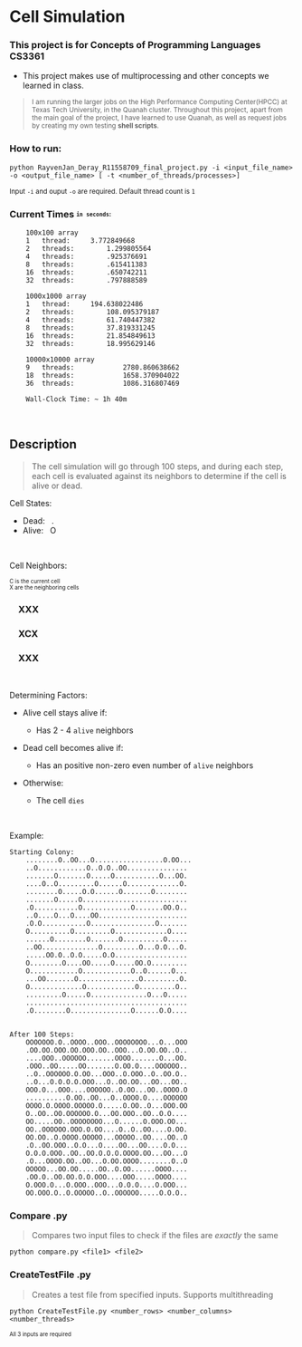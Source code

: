 # Cell Simulation
### This project is for Concepts of Programming Languages CS3361 

- This project makes use of multiprocessing and other concepts we learned in class. 

><sub>I am running the larger jobs on the High Performance Computing Center(HPCC) at Texas Tech University, in the Quanah cluster.
Throughout this project, apart from the main goal of the project, I have learned to use Quanah, as well as request jobs by creating my own testing **shell scripts**.

### How to run:
    
```
python RayvenJan_Deray_R11558709_final_project.py -i <input_file_name> -o <output_file_name> [ -t <number_of_threads/processes>]
```
<sub>Input `-i` and ouput `-o` are required. Default thread count is `1`

### Current Times <sub><sup>`in seconds`:
```
    100x100 array
	1   thread:		3.772849668
	2   threads:		1.299805564 
	4   threads:		.925376691 
	8   threads:		.615411383 
	16  threads:		.650742211 
	32  threads:		.797888589 

    1000x1000 array
	1   thread:		194.638022486 
	2   threads:		108.095379187 
	4   threads:		61.740447382 
	8   threads:		37.819331245 
	16  threads:		21.854849613 
	32  threads:		18.995629146 

    10000x10000 array
	9   threads:	    	2780.860638662 
	18  threads:	    	1658.370904022 
	36  threads:	    	1086.316807469 

    Wall-Clock Time: ~ 1h 40m
```


<br/>

## Description 
>The cell simulation will go through 100 steps, and during each step, each cell is evaluated against its neighbors to determine if the cell is alive or dead.

Cell States:

- Dead:  &nbsp; .
- Alive: &nbsp; O

&nbsp;

Cell Neighbors:

<sub><sup>C is the current cell <br> X are the neighboring cells</sub></sup>

### &nbsp;&nbsp;&nbsp;&nbsp;XXX<br>
### &nbsp;&nbsp;&nbsp;&nbsp;XCX<br>
### &nbsp;&nbsp;&nbsp;&nbsp;XXX

&nbsp;

Determining Factors:

- Alive cell stays alive if:

    - Has 2 - 4 `alive` neighbors
- Dead cell becomes alive if:

    - Has an positive non-zero even number of `alive` neighbors

- Otherwise:

    - The cell `dies`

&nbsp;

Example:

```
Starting Colony:
    ........O..OO...O.................O.OO...
    ..O............O..O.O..OO...............
    .......O.......O.....O...........O...OO.
    ....O..O.........O......O.............O.
    ........O.....O.O......O.......O........
    .......O.....O..........................
    .O...........O............O.......OO.O..
    ..O....O...O....OO......................
    .O.O...........O................O.......    
    O..........O.........O.............O....
    ......O........O.......O..........O.....
    ..OO..............O.........O...O.O...O.
    .....OO.O..O.O.....O.O..................
    O........O....OO.....O.....OO.O.........
    O............O............O..O......O...
    ...OO.......O...............O.........O.
    O.............O............O.........O..
    .........O.....O..............O...O.....
    ........................................
    .O........O...............O......O.O....


After 100 Steps:
    OOOOOOO.O..OOOO..OOO..OOOOOOOO...O...OOO
    .OO.OO.OOO.OO.OOO.OO..OOO...O.OO.OO..O..
    ....OOO..OOOOOO.......OOOO.......O...OO.
    .OOO..OO.....OO.......O.OO.O....OOOOOO..
    ..O..OOOOOO.O.OO...OOO..O.OOO..O..OO.O..
    ..O...O.O.O.O.OOO...O..OO.OO...OO...OO..
    OOO.O...OOO....OOOOOO..O.OO...OO..OOOO.O
    ..........O.OO..OO...O..OOOO.O....OOOOOO
    OOOO.O.OOOO.OOOOO.O.....O.OO..O...OOO.OO
    O..OO..OO.OOOOOO.O...OO.OOO..OO..O.O....
    OO.....OO..OOOOOOOO...O......O.OOO.OO...
    OO..OOOOOO.OOO.O.OO....O..O..OO....O.OO.
    OO.OO..O.OOOO.OOOOO...OOOOO..OO....OO..O
    .O..OO.OOO..O.O...O....OO...OO....O.O...
    O.O.O.OOO..OO..OO.O.O.O.OOOO.OO...OO...O
    .O...OOOO.OO..OO...O.OO.OOOO........O..O
    OOOOO...OO.OO.....OO..O.OO......OOOO....
    .OO.O..OO.OO.O.O.OOO....OOO.....OOOO....
    O.OOO.O...O.OOO..OOO...O.O.O....O.OOO...
    OO.OOO.O..O.OOOOO..O..OOOOOO.....O.O.O..
```

### Compare .py
>   Compares two input files to check if the files are *exactly* the same
```
python compare.py <file1> <file2>
```

### CreateTestFile .py
>   Creates a test file from specified inputs. Supports multithreading
```
python CreateTestFile.py <number_rows> <number_columns> <number_threads>
```
<sub><sup>All 3 inputs are required
